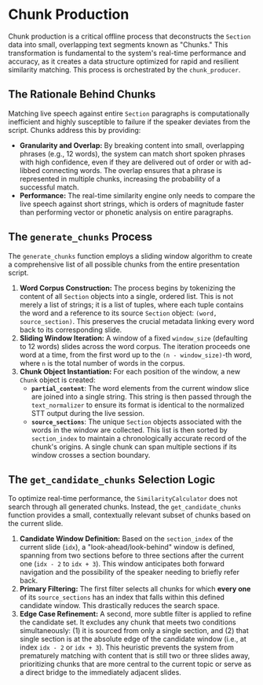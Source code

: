 # Chunk Production

Chunk production is a critical offline process that deconstructs the `Section` data into small, overlapping text segments known as "Chunks." This transformation is fundamental to the system's real-time performance and accuracy, as it creates a data structure optimized for rapid and resilient similarity matching. This process is orchestrated by the `chunk_producer`.

## The Rationale Behind Chunks

Matching live speech against entire `Section` paragraphs is computationally inefficient and highly susceptible to failure if the speaker deviates from the script. Chunks address this by providing:

- **Granularity and Overlap:** By breaking content into small, overlapping phrases (e.g., 12 words), the system can match short spoken phrases with high confidence, even if they are delivered out of order or with ad-libbed connecting words. The overlap ensures that a phrase is represented in multiple chunks, increasing the probability of a successful match.
- **Performance:** The real-time similarity engine only needs to compare the live speech against short strings, which is orders of magnitude faster than performing vector or phonetic analysis on entire paragraphs.

## The `generate_chunks` Process

The `generate_chunks` function employs a sliding window algorithm to create a comprehensive list of all possible chunks from the entire presentation script.

1.  **Word Corpus Construction:** The process begins by tokenizing the content of all `Section` objects into a single, ordered list. This is not merely a list of strings; it is a list of tuples, where each tuple contains the word and a reference to its source `Section` object: `(word, source_section)`. This preserves the crucial metadata linking every word back to its corresponding slide.
2.  **Sliding Window Iteration:** A window of a fixed `window_size` (defaulting to 12 words) slides across the word corpus. The iteration proceeds one word at a time, from the first word up to the `(n - window_size)`-th word, where `n` is the total number of words in the corpus.
3.  **Chunk Object Instantiation:** For each position of the window, a new `Chunk` object is created:
    - **`partial_content`**: The word elements from the current window slice are joined into a single string. This string is then passed through the `text_normalizer` to ensure its format is identical to the normalized STT output during the live session.
    - **`source_sections`**: The unique `Section` objects associated with the words in the window are collected. This list is then sorted by `section_index` to maintain a chronologically accurate record of the chunk's origins. A single chunk can span multiple sections if its window crosses a section boundary.

## The `get_candidate_chunks` Selection Logic

To optimize real-time performance, the `SimilarityCalculator` does not search through all generated chunks. Instead, the `get_candidate_chunks` function provides a small, contextually relevant subset of chunks based on the current slide.

1.  **Candidate Window Definition:** Based on the `section_index` of the current slide (`idx`), a "look-ahead/look-behind" window is defined, spanning from two sections before to three sections after the current one (`idx - 2` to `idx + 3`). This window anticipates both forward navigation and the possibility of the speaker needing to briefly refer back.
2.  **Primary Filtering:** The first filter selects all chunks for which **every one** of its `source_sections` has an index that falls within this defined candidate window. This drastically reduces the search space.
3.  **Edge Case Refinement:** A second, more subtle filter is applied to refine the candidate set. It excludes any chunk that meets two conditions simultaneously: (1) it is sourced from only a single section, and (2) that single section is at the absolute edge of the candidate window (i.e., at index `idx - 2` or `idx + 3`). This heuristic prevents the system from prematurely matching with content that is still two or three slides away, prioritizing chunks that are more central to the current topic or serve as a direct bridge to the immediately adjacent slides.

